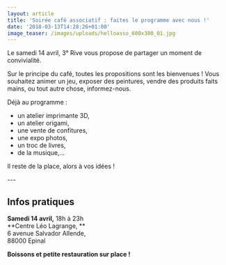 ```yaml
---
layout: article
title: 'Soirée café associatif : faites le programme avec nous !'
date: '2018-03-13T14:28:26+01:00'
image_teaser: /images/uploads/helloasso_600x300_01.jpg
---
```

Le samedi 14 avril, 3° Rive vous propose de partager un moment de convivialité.

Sur le principe du café, toutes les propositions sont les bienvenues ! Vous souhaitez animer un jeu, exposer des peintures, vendre des produits faits mains, ou tout autre chose, informez-nous.

Déjà au programme : 

* un atelier imprimante 3D, 
* un atelier origami, 
* une vente de confitures, 
* une expo photos, 
* un troc de livres,
* de la musique,...

Il reste de la place, alors à vos idées !

\---

## Infos pratiques 

**Samedi 14 avril,** 18h à 23h\
**Centre Léo Lagrange, **\
6 avenue Salvador Allende, \
88000 Epinal

**Boissons et petite restauration sur place !**
